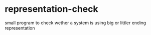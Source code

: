# representation-check
small program to check wether a system is using big or littler ending representation
